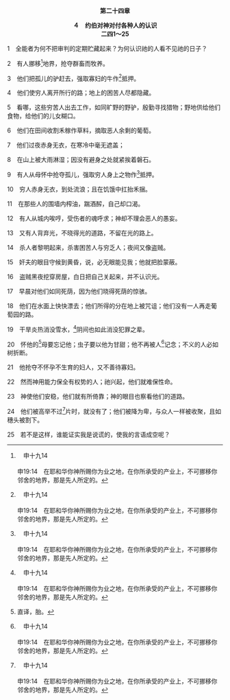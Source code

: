 <p style="text-align:center;font-weight:bold;">第二十四章</p>

<p style="text-align:center;font-weight:bold;">４　约伯对神对付各种人的认识<br>二四1～25</p>

1　全能者为何不把审判的定期贮藏起来？为何认识祂的人看不见祂的日子？

2　有人挪移[^a]地界，抢夺群畜而牧养。

[^a]:　申十九14<br><br>申19:14　在耶和华你神所赐你为业之地，在你所承受的产业上，不可挪移你邻舍的地界，那是先人所定的。

3　他们把孤儿的驴赶去，强取寡妇的牛作[^a]抵押。

[^a]:　伯二二6；二四9<br><br>伯22:6　因你无故强取弟兄之物作抵押，剥去贫寒人的衣服。<br><br>伯24:9　有人从母怀中抢夺孤儿，强取穷人身上之物作抵押。

4　他们使穷人离开所行的路；地上的困苦人尽都隐藏。

5　看哪，这些穷苦人出去工作，如同旷野的野驴，殷勤寻找猎物；野地供给他们食物，给他们的儿女糊口。

6　他们在田间收割禾稼作草料，摘取恶人余剩的葡萄。

7　他们过夜赤身无衣，在寒冷中毫无遮盖；

8　在山上被大雨淋湿；因没有避身之处就紧挨着磐石。

9　有人从母怀中抢夺孤儿，强取穷人身上之物作[^a]抵押。

[^a]:　出二二26～27；申二四12～13；伯二二6；二四3；结十八12；16<br><br>出22:26　你即使拿邻舍的衣服作抵押，也要在日落以前归还他，<br><br>出22:27　因为这是他唯一的遮盖之物，是他盖身的衣服；若是没有，他拿什么睡觉呢？他哀求我，我就应允，因为我是有恩惠的。<br><br>申24:12　他若是穷人，你不可留他的抵押过夜。<br><br>申24:13　日落的时候，总要把抵押还他，使他用那件衣服盖着睡觉，他就为你祝福；这在耶和华你神面前就是你的义了。<br><br>伯22:6　因你无故强取弟兄之物作抵押，剥去贫寒人的衣服。<br><br>伯24:3　他们把孤儿的驴赶去，强取寡妇的牛作抵押。<br><br>结18:12　亏负困苦和穷乏的人，抢夺人，不将抵押还给人，仰望偶像，行可憎的事，<br><br>结18:16　未曾欺压人，未曾取人的抵押，未曾抢夺人的物件，却将自己的食物给饥饿的人吃，用衣服遮盖赤身的人，

10　穷人赤身无衣，到处流浪；且在饥饿中扛抬禾捆。

11　在那些人的围墙内榨油，踹酒醡，自己却口渴。

12　有人从城内唉哼，受伤者的魂呼求；神却不理会恶人的愚妄。

13　又有人背弃光，不晓得光的道路，不留在光的路上。

14　杀人者黎明起来，杀害困苦人与穷乏人；夜间又像盗贼。

15　奸夫的眼目守候到黄昏，说，必无眼能见我；他就把脸蒙蔽。

16　盗贼黑夜挖穿房屋，白日把自己关起来，并不认识光。

17　早晨对他们如同死荫，因为他们晓得死荫的惊骇。

18　他们在水面上快快漂去；他们所得的分在地上被咒诅；他们没有一人再走葡萄园的路。

19　干旱炎热消没雪水，[^a]阴间也如此消没犯罪之辈。

[^a]:　伯二一13<br><br>伯21:13　他们度日诸事亨通，转眼下入阴间。

20　怀他的[^1]母要忘记他；虫子要以他为甘甜；他不再被人[^a]记念；不义的人必如树折断。

[^1]:直译，胎。

[^a]:　伯十八17；箴十7<br><br>伯18:17　人对他的记念从地上灭没，他的名字在街上也不存留。<br><br>箴10:7　义人的记念被称赞；恶人的名字必朽烂。

21　他抢夺不怀孕不生育的妇人，又不善待寡妇。

22　然而神用能力保全有权势的人；祂兴起，他们就难保性命。

23　神使他们安稳，他们就有所倚靠；神的眼目也察看他们的道路。

24　他们被高举不过[^a]片时，就没有了；他们被降为卑，与众人一样被收聚，且如穗头被割下。

[^a]:　诗三七10<br><br>诗37:10　还有片时，恶人要归于无有；你就是细察他的地方，他也不在了。

25　若不是这样，谁能证实我是说谎的，使我的言语成空呢？
